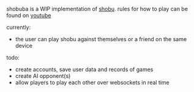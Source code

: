 shobuba is a WIP implementation of [shobu](https://boardgamegeek.com/boardgame/272380/shobu).  rules for how to play can be found on [youtube](https://youtu.be/qE8kyHyBlAo?t=96)

currently:

* the user can play shobu against themselves or a friend on the same device

todo:

* create accounts, save user data and records of games
* create AI opponent(s)
* allow players to play each other over websockets in real time
